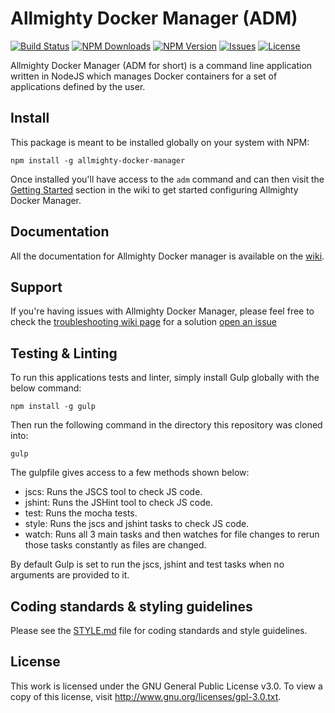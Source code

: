 # Allmighty Docker Manager (ADM)
[![Build Status](https://img.shields.io/travis/RyanTheAllmighty/Allmighty-Docker-Manager.svg?style=flat-square)](https://travis-ci.org/RyanTheAllmighty/Allmighty-Docker-Manager)
[![NPM Downloads](https://img.shields.io/npm/dt/allmighty-docker-manager.svg?style=flat-square)](https://www.npmjs.com/package/allmighty-docker-manager)
[![NPM Version](https://img.shields.io/npm/v/allmighty-docker-manager.svg?style=flat-square)](https://www.npmjs.com/package/allmighty-docker-manager)
[![Issues](https://img.shields.io/github/issues/RyanTheAllmighty/Allmighty-Docker-Manager.svg?style=flat-square)](https://github.com/RyanTheAllmighty/Allmighty-Docker-Manager/issues)
[![License](https://img.shields.io/badge/license-GPLv3-blue.svg?style=flat-square)](https://raw.githubusercontent.com/RyanTheAllmighty/Allmighty-Docker-Manager/master/LICENSE)

Allmighty Docker Manager (ADM for short) is a command line application written in NodeJS which manages Docker containers for a set of applications defined by the user.

## Install
This package is meant to be installed globally on your system with NPM:

```
npm install -g allmighty-docker-manager
```

Once installed you'll have access to the `adm` command and can then visit the [Getting Started](https://github.com/RyanTheAllmighty/Allmighty-Docker-Manager/wiki/getting-started) section in the wiki to get started configuring Allmighty Docker Manager.

## Documentation
All the documentation for Allmighty Docker manager is available on the [wiki](https://github.com/RyanTheAllmighty/Allmighty-Docker-Manager/wiki).

## Support
If you're having issues with Allmighty Docker Manager, please feel free to check the [troubleshooting wiki page](https://github.com/RyanTheAllmighty/Allmighty-Docker-Manager/wiki/troubleshooting) for a solution [open an issue](https://github.com/RyanTheAllmighty/Allmighty-Docker-Manager/issues/new)

## Testing & Linting
To run this applications tests and linter, simply install Gulp globally with the below command:

```
npm install -g gulp
```

Then run the following command in the directory this repository was cloned into:

```
gulp
```

The gulpfile gives access to a few methods shown below:

- jscs: Runs the JSCS tool to check JS code.
- jshint: Runs the JSHint tool to check JS code.
- test: Runs the mocha tests.
- style: Runs the jscs and jshint tasks to check JS code.
- watch: Runs all 3 main tasks and then watches for file changes to rerun those tasks constantly as files are changed.

By default Gulp is set to run the jscs, jshint and test tasks when no arguments are provided to it.

## Coding standards & styling guidelines
Please see the [STYLE.md](https://github.com/RyanTheAllmighty/Allmighty-Docker-Manager/blob/master/STYLE.md) file for coding standards and style guidelines.

## License
This work is licensed under the GNU General Public License v3.0. To view a copy of this license, visit http://www.gnu.org/licenses/gpl-3.0.txt.